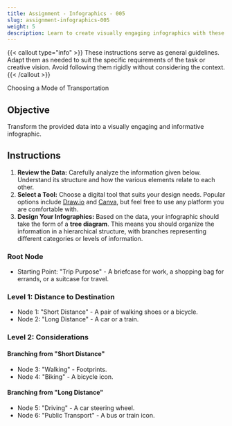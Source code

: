 ```yaml
---
title: Assignment - Infographics - 005
slug: assignment-infographics-005
weight: 5
description: Learn to create visually engaging infographics with these practical ICT assignments designed to enhance creativity, critical thinking, and digital communication skills. Perfect for mastering infographic tools and presenting complex ideas effectively.
---
```


{{< callout type="info" >}}
These instructions serve as general guidelines. Adapt them as needed to suit the specific requirements of the task or creative vision. Avoid following them rigidly without considering the context.
{{< /callout >}}


Choosing a Mode of Transportation

## Objective

Transform the provided data into a visually engaging and informative infographic.

## Instructions

1. **Review the Data:** Carefully analyze the information given below. Understand its structure and how the various elements relate to each other.
2. **Select a Tool:** Choose a digital tool that suits your design needs. Popular options include [Draw.io](https://app.diagrams.net/) and [Canva](https://www.canva.com/), but feel free to use any platform you are comfortable with.
3. **Design Your Infographics:** Based on the data, your infographic should take the form of a **tree diagram**. This means you should organize the information in a hierarchical structure, with branches representing different categories or levels of information.

### Root Node

- Starting Point: "Trip Purpose" - A briefcase for work, a shopping bag for errands, or a suitcase for travel.

### Level 1: Distance to Destination

- Node 1: "Short Distance" - A pair of walking shoes or a bicycle.
- Node 2: "Long Distance" - A car or a train.

### Level 2: Considerations

#### Branching from "Short Distance"

- Node 3: "Walking" - Footprints.
- Node 4: "Biking" - A bicycle icon.

#### Branching from "Long Distance"

- Node 5: "Driving" - A car steering wheel.
- Node 6: "Public Transport" - A bus or train icon.

